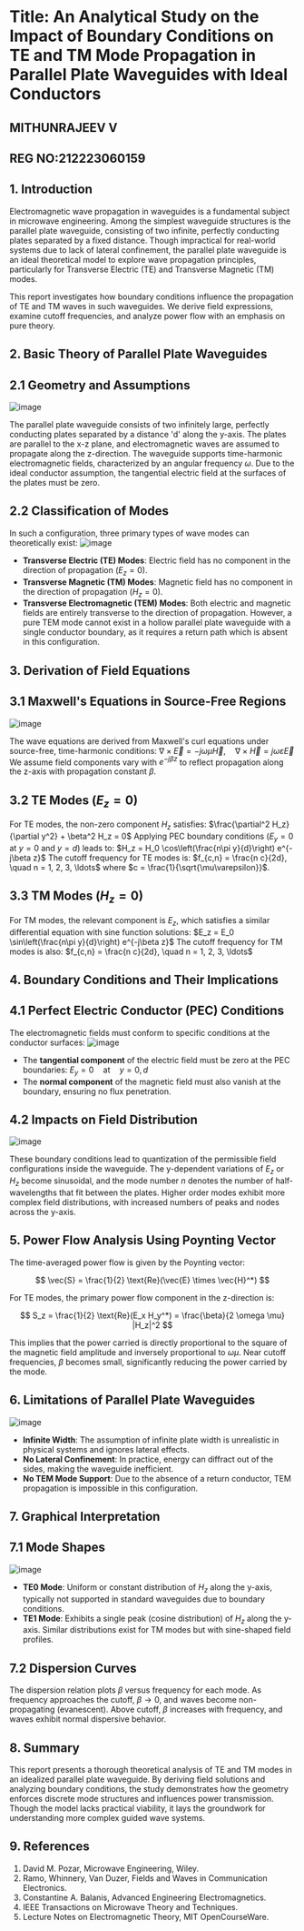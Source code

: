 # Title: An Analytical Study on the Impact of Boundary Conditions on TE and TM Mode Propagation in Parallel Plate Waveguides with Ideal Conductors
## MITHUNRAJEEV V
## REG NO:212223060159
## 1. Introduction

Electromagnetic wave propagation in waveguides is a fundamental subject in microwave engineering. Among the simplest waveguide structures is the parallel plate waveguide, consisting of two infinite, perfectly conducting plates separated by a fixed distance. Though impractical for real-world systems due to lack of lateral confinement, the parallel plate waveguide is an ideal theoretical model to explore wave propagation principles, particularly for Transverse Electric (TE) and Transverse Magnetic (TM) modes.

This report investigates how boundary conditions influence the propagation of TE and TM waves in such waveguides. We derive field expressions, examine cutoff frequencies, and analyze power flow with an emphasis on pure theory.



## 2. Basic Theory of Parallel Plate Waveguides

## 2.1 Geometry and Assumptions
![image](https://github.com/user-attachments/assets/13e112c3-54db-43de-a573-d501fb1c0f0d)

The parallel plate waveguide consists of two infinitely large, perfectly conducting plates separated by a distance 'd' along the y-axis. The plates are parallel to the x-z plane, and electromagnetic waves are assumed to propagate along the z-direction. The waveguide supports time-harmonic electromagnetic fields, characterized by an angular frequency $\omega$. Due to the ideal conductor assumption, the tangential electric field at the surfaces of the plates must be zero.

## 2.2 Classification of Modes
In such a configuration, three primary types of wave modes can theoretically exist:
![image](https://github.com/user-attachments/assets/250b1032-f835-4478-9a56-555641c1f898)

* **Transverse Electric (TE) Modes**: Electric field has no component in the direction of propagation ($E_z = 0$).
* **Transverse Magnetic (TM) Modes**: Magnetic field has no component in the direction of propagation ($H_z = 0$).
* **Transverse Electromagnetic (TEM) Modes**: Both electric and magnetic fields are entirely transverse to the direction of propagation. However, a pure TEM mode cannot exist in a hollow parallel plate waveguide with a single conductor boundary, as it requires a return path which is absent in this configuration.

## 3. Derivation of Field Equations

## 3.1 Maxwell's Equations in Source-Free Regions
![image](https://github.com/user-attachments/assets/9c55f738-f7b0-47fb-9463-b47635209ef4)

The wave equations are derived from Maxwell's curl equations under source-free, time-harmonic conditions:
$\nabla \times \vec{E} = -j\omega\mu \vec{H}, \quad \nabla \times \vec{H} = j\omega\varepsilon \vec{E}$
We assume field components vary with $e^{-j\beta z}$ to reflect propagation along the z-axis with propagation constant $\beta$.

## 3.2 TE Modes ($E_z = 0$)
For TE modes, the non-zero component $H_z$ satisfies:
$\frac{\partial^2 H_z}{\partial y^2} + \beta^2 H_z = 0$
Applying PEC boundary conditions ($E_y = 0$ at $y = 0$ and $y = d$) leads to:
$H_z = H_0 \cos\left(\frac{n\pi y}{d}\right) e^{-j\beta z}$
The cutoff frequency for TE modes is:
$f_{c,n} = \frac{n c}{2d}, \quad n = 1, 2, 3, \ldots$
where $c = \frac{1}{\sqrt{\mu\varepsilon}}$.

## 3.3 TM Modes ($H_z = 0$)
For TM modes, the relevant component is $E_z$, which satisfies a similar differential equation with sine function solutions:
$E_z = E_0 \sin\left(\frac{n\pi y}{d}\right) e^{-j\beta z}$
The cutoff frequency for TM modes is also:
$f_{c,n} = \frac{n c}{2d}, \quad n = 1, 2, 3, \ldots$

## 4. Boundary Conditions and Their Implications

## 4.1 Perfect Electric Conductor (PEC) Conditions
The electromagnetic fields must conform to specific conditions at the conductor surfaces:
![image](https://github.com/user-attachments/assets/21fac5f7-8bb3-4735-a660-b5d54159953d)

* The **tangential component** of the electric field must be zero at the PEC boundaries:
  $E_y = 0 \quad \text{at} \quad y = 0, d$
* The **normal component** of the magnetic field must also vanish at the boundary, ensuring no flux penetration.

## 4.2 Impacts on Field Distribution
![image](https://github.com/user-attachments/assets/92978c60-ae81-4397-88cb-8301688e793c)

These boundary conditions lead to quantization of the permissible field configurations inside the waveguide. The y-dependent variations of $E_z$ or $H_z$ become sinusoidal, and the mode number $n$ denotes the number of half-wavelengths that fit between the plates. Higher order modes exhibit more complex field distributions, with increased numbers of peaks and nodes across the y-axis.

## 5. Power Flow Analysis Using Poynting Vector
The time-averaged power flow is given by the Poynting vector:

$$
\vec{S} = \frac{1}{2} \text{Re}(\vec{E} \times \vec{H}^*)
$$

For TE modes, the primary power flow component in the z-direction is:

$$
S_z = \frac{1}{2} \text{Re}(E_x H_y^*) = \frac{\beta}{2 \omega \mu} |H_z|^2
$$

This implies that the power carried is directly proportional to the square of the magnetic field amplitude and inversely proportional to $\omega\mu$. Near cutoff frequencies, $\beta$ becomes small, significantly reducing the power carried by the mode.

## 6. Limitations of Parallel Plate Waveguides
![image](https://github.com/user-attachments/assets/4d5aeff0-a84e-4f7d-a640-fc09b51f14c5)

* **Infinite Width**: The assumption of infinite plate width is unrealistic in physical systems and ignores lateral effects.
* **No Lateral Confinement**: In practice, energy can diffract out of the sides, making the waveguide inefficient.
* **No TEM Mode Support**: Due to the absence of a return conductor, TEM propagation is impossible in this configuration.

## 7. Graphical Interpretation

## 7.1 Mode Shapes
![image](https://github.com/user-attachments/assets/e0c91479-a7d0-4546-8a9d-42873c3c5267)

* **TE0 Mode**: Uniform or constant distribution of $H_z$ along the y-axis, typically not supported in standard waveguides due to boundary conditions.
* **TE1 Mode**: Exhibits a single peak (cosine distribution) of $H_z$ along the y-axis.
  Similar distributions exist for TM modes but with sine-shaped field profiles.

## 7.2 Dispersion Curves
The dispersion relation plots $\beta$ versus frequency for each mode. As frequency approaches the cutoff, $\beta \rightarrow 0$, and waves become non-propagating (evanescent). Above cutoff, $\beta$ increases with frequency, and waves exhibit normal dispersive behavior.

## 8. Summary
   This report presents a thorough theoretical analysis of TE and TM modes in an idealized parallel plate waveguide. By deriving field solutions and analyzing boundary conditions, the study demonstrates how the geometry enforces discrete mode structures and influences power transmission. Though the model lacks practical viability, it lays the groundwork for understanding more complex guided wave systems.

## 9. References
  
1. David M. Pozar, Microwave Engineering, Wiley.
2. Ramo, Whinnery, Van Duzer, Fields and Waves in Communication Electronics.
3. Constantine A. Balanis, Advanced Engineering Electromagnetics.
4. IEEE Transactions on Microwave Theory and Techniques.
5. Lecture Notes on Electromagnetic Theory, MIT OpenCourseWare.
 
